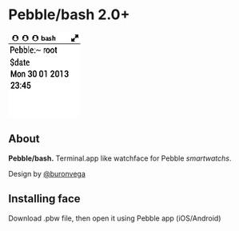 # Pebble/bash 2.0+

![bash2.0 preview](https://github.com/buronvega/Pebble-bash/blob/master/2.0/preview.png?raw=true)

## About

**Pebble/bash.** Terminal.app like watchface for Pebble
 *smartwatchs*.


Design by [@buronvega](http://twitter.com/buronvega)

## Installing face
Download .pbw file, then open it using Pebble app (iOS/Android)